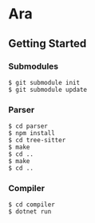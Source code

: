 # Ara

## Getting Started

### Submodules

```
$ git submodule init
$ git submodule update
```

### Parser

```
$ cd parser
$ npm install
$ cd tree-sitter
$ make
$ cd ..
$ make
$ cd ..
```

### Compiler

```
$ cd compiler
$ dotnet run
```